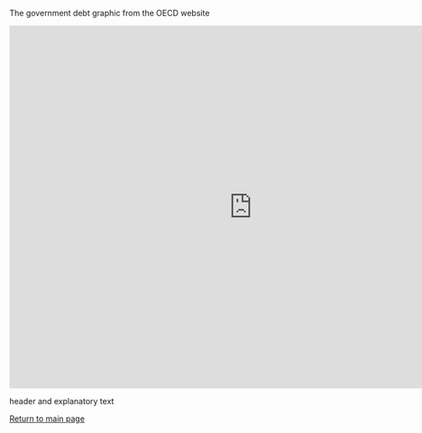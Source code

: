 The government debt graphic from the OECD website
<iframe src="https://data.oecd.org/chart/6gLV" width="860" height="645" style="border: 0" mozallowfullscreen="true" webkitallowfullscreen="true" allowfullscreen="true"><a href="https://data.oecd.org/chart/6gLV" target="_blank">OECD Chart: General government debt, Total, % of GDP, Annual, 2018</a></iframe>

header and explanatory text
<div class="flourish-embed flourish-chart" data-src="visualisation/5289859"><script src="https://public.flourish.studio/resources/embed.js"></script></div>


[Return to main page](/README.md)
